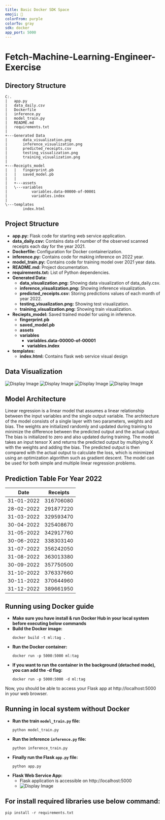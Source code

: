 ```yaml
---
title: Basic Docker SDK Space
emoji: 🐳
colorFrom: purple
colorTo: gray
sdk: docker
app_port: 5000
---
```


# Fetch-Machine-Learning-Engineer-Exercise

## Directory Structure
```
C:.
|   app.py
|   data_daily.csv
|   Dockerfile
|   inference.py
|   model_train.py
|   README.md
|   requirements.txt
|   
+---Generated Data
|       data_visualization.png
|       inference_visualization.png
|       predicted_receipts.csv
|       testing_visualization.png
|       training_visualization.png
|       
+---Receipts_model
|   |   fingerprint.pb
|   |   saved_model.pb
|   |   
|   +---assets
|   \---variables
|           variables.data-00000-of-00001
|           variables.index
|           
\---templates
        index.html
```        
## Project Structure
- **app.py:** Flask code for starting web service application.
- **data_daily.csv:** Contains data of number of the observed scanned receipts each day for the year 2021.
- **Dockerfile:** Configuration for Docker containerization.
- **inference.py:** Contains code for making inference on 2022 year.
- **model_train.py:** Contains code for training model over 2021 year data.
- **README.md:** Project documentation.
- **requirements.txt:** List of Python dependencies.
- **Generated Data:**
  - **data_visualization.png:** Showing data visualization of data_daily.csv.
  - **inference_visualization.png:** Showing inference visualization.
  - **predicted_receipts.csv:** Storing predictions values of each month of year 2022.
  - **testing_visualization.png:** Showing test visualization.
  - **training_visualization.png:** Showing train visualization.
- **Reciepts_model:** Saved trained model for using in inference.
  - **fingerprint.pb**
  - **saved_model.pb**
  - **assets**
  - **variables**
    - **variables.data-00000-of-00001**
    - **variables.index**
- **templates:**
  - **index.html:** Contains flask web service visual design
## Data Visualization
![Display Image](https://github.com/Janmejay1998/Fetch-Machine-Learning-Engineer-Exercise/blob/main/Generated%20Data/data_visualization.png)
![Display Image](https://github.com/Janmejay1998/Fetch-Machine-Learning-Engineer-Exercise/blob/main/Generated%20Data/training_visualization.png)
![Display Image](https://github.com/Janmejay1998/Fetch-Machine-Learning-Engineer-Exercise/blob/main/Generated%20Data/testing_visualization.png)
![Display Image](https://github.com/Janmejay1998/Fetch-Machine-Learning-Engineer-Exercise/blob/main/Generated%20Data/inference_visualization.png)

## Model Architecture

Linear regression is a linear model that assumes a linear relationship between the input variables and the single output variable. The architecture of the model consists of a single layer with two parameters, weights and bias. The weights are initialized randomly and updated during training to minimize the difference between the predicted output and the actual output. The bias is initialized to zero and also updated during training. The model takes an input tensor X and returns the predicted output by multiplying X with the weights and adding the bias. The predicted output is then compared with the actual output to calculate the loss, which is minimized using an optimization algorithm such as gradient descent. The model can be used for both simple and multiple linear regression problems.

## Prediction Table For Year 2022

| Date       | Receipts  |  
|------------|-----------|
| 31-01-2022 | 316706080 |   
| 28-02-2022 | 291877220 |   
| 31-03-2022 | 329593470 |   
| 30-04-2022 | 325408670 |   
| 31-05-2022 | 342917760 |   
| 30-06-2022 | 338303140 |  
| 31-07-2022 | 356242050 |   
| 31-08-2022 | 363013380 |   
| 30-09-2022 | 357750500 |   
| 31-10-2022 | 376337660 |   
| 30-11-2022 | 370644960 |   
| 31-12-2022 | 389661950 |   

## Running using Docker guide
- **Make sure you have install & run Docker Hub in your local system before executing below commands**
- **Build the Docker image:**
  ```
  docker build -t ml:tag .
  ```
- **Run the Docker container:**
  ```
  docker run -p 5000:5000 ml:tag
  ```
- **If you want to run the container in the background (detached mode), you can add the -d flag:**
  ```
  docker run -p 5000:5000 -d ml:tag
  ```
Now, you should be able to access your Flask app at http://localhost:5000 in your web browser.

## Running in local system without Docker
- **Run the train `model_train.py` file:**
  ```
  python model_train.py
  ```
- **Run the inference `inference.py` file:**
  ```
  python inference_train.py
  ```
- **Finally run the Flask `app.py` file:**
  ```
  python app.py
  ```
- **Flask Web Service App:**
  - Flask application is accessible on http://localhost:5000
  - ![Display Image](https://github.com/Janmejay1998/Fetch-Machine-Learning-Engineer-Exercise/blob/main/Generated%20Data/Screenshot%20(211).png)
    
## For install required libraries use below command:
```
pip install -r requirements.txt
```
